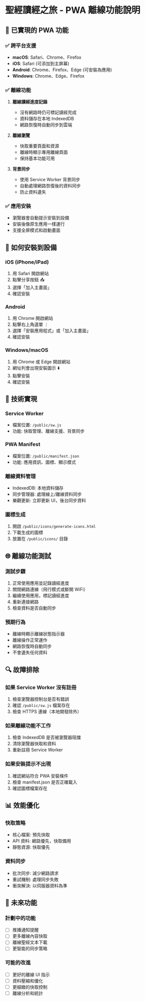 # 聖經讀經之旅 - PWA 離線功能說明

## 🚀 已實現的 PWA 功能

### ✅ 跨平台支援
- **macOS**: Safari、Chrome、Firefox
- **iOS**: Safari (可添加到主屏幕)
- **Android**: Chrome、Firefox、Edge (可安裝為應用)
- **Windows**: Chrome、Edge、Firefox

### ✅ 離線功能
1. **離線讀經進度記錄**
   - 沒有網路時仍可標記讀經完成
   - 資料儲存在本地 IndexedDB
   - 網路恢復時自動同步到雲端

2. **離線瀏覽**
   - 快取重要頁面和資源
   - 離線時顯示專用離線頁面
   - 保持基本功能可用

3. **背景同步**
   - 使用 Service Worker 背景同步
   - 自動處理網路恢復後的資料同步
   - 防止資料遺失

### ✅ 應用安裝
- 瀏覽器會自動提示安裝到設備
- 安裝後像原生應用一樣運行
- 支援全屏模式和啟動畫面

## 📱 如何安裝到設備

### iOS (iPhone/iPad)
1. 用 Safari 開啟網站
2. 點擊分享按鈕 📤
3. 選擇「加入主畫面」
4. 確認安裝

### Android
1. 用 Chrome 開啟網站
2. 點擊右上角選單 ⋮
3. 選擇「安裝應用程式」或「加入主畫面」
4. 確認安裝

### Windows/macOS
1. 用 Chrome 或 Edge 開啟網站
2. 網址列會出現安裝圖示 ⬇️
3. 點擊安裝
4. 確認安裝

## 🔧 技術實現

### Service Worker
- 檔案位置: `/public/sw.js`
- 功能: 快取管理、離線支援、背景同步

### PWA Manifest
- 檔案位置: `/public/manifest.json`
- 功能: 應用資訊、圖標、顯示模式

### 離線資料管理
- IndexedDB: 本地資料儲存
- 同步管理器: 處理線上/離線資料同步
- 樂觀更新: 立即更新 UI，後台同步資料

### 圖標生成
1. 開啟 `/public/icons/generate-icons.html`
2. 下載生成的圖標
3. 放置在 `/public/icons/` 目錄

## 🌐 離線功能測試

### 測試步驟
1. 正常使用應用並記錄讀經進度
2. 關閉網路連線（飛行模式或斷開 WiFi）
3. 繼續使用應用，標記讀經進度
4. 重新連接網路
5. 檢查資料是否自動同步

### 預期行為
- 離線時顯示離線狀態指示器
- 離線操作正常運作
- 網路恢復時自動同步
- 不會遺失任何資料

## 🔍 故障排除

### 如果 Service Worker 沒有註冊
1. 檢查瀏覽器控制台是否有錯誤
2. 確認 `/public/sw.js` 檔案存在
3. 檢查 HTTPS 連線（本地開發除外）

### 如果離線功能不工作
1. 檢查 IndexedDB 是否被瀏覽器阻擋
2. 清除瀏覽器快取和資料
3. 重新註冊 Service Worker

### 如果安裝提示不出現
1. 確認網站符合 PWA 安裝條件
2. 檢查 manifest.json 是否正確載入
3. 確認圖標檔案存在

## 📊 效能優化

### 快取策略
- 核心檔案: 預先快取
- API 資料: 網路優先，快取備用
- 靜態資源: 快取優先

### 資料同步
- 批次同步: 減少網路請求
- 重試機制: 處理同步失敗
- 衝突解決: 以伺服器資料為準

## 🚀 未來功能

### 計劃中的功能
- [ ] 推播通知提醒
- [ ] 更多離線內容快取
- [ ] 離線聖經文本下載
- [ ] 更智能的同步策略

### 可能的改進
- [ ] 更好的離線 UI 指示
- [ ] 資料壓縮和優化
- [ ] 更細緻的快取控制
- [ ] 離線分析和統計